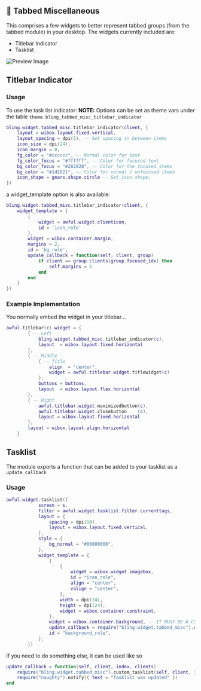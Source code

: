 ## 🧱 Tabbed Miscellaneous <!-- {docsify-ignore} -->

This comprises a few widgets to better represent tabbed groups (from the tabbed module) in your desktop.
The widgets currently included are:
- Titlebar Indicator
- Tasklist

![Preview Image](https://i.imgur.com/ZeYSrxY.png)

## Titlebar Indicator

### Usage

To use the task list indicator:
**NOTE:** Options can be set as theme vars under the table `theme.bling_tabbed_misc_titlebar_indicator` 

```lua
bling.widget.tabbed_misc.titlebar_indicator(client, {
    layout = wibox.layout.fixed.vertical,
    layout_spacing = dpi(5), -- Set spacing in between items
    icon_size = dpi(24),
    icon_margin = 0,
    fg_color = "#cccccc", -- Normal color for text
    fg_color_focus = "#ffffff", -- Color for focused text
    bg_color_focus = "#282828", -- Color for the focused items
    bg_color = "#1d2021", -- Color for normal / unfocused items
    icon_shape = gears.shape.circle -- Set icon shape,
})
```

a widget_template option is also available:
```lua
bling.widget.tabbed_misc.titlebar_indicator(client, {
    widget_template = {
        {
            widget = awful.widget.clienticon,
            id = 'icon_role'
        },
        widget = wibox.container.margin,
        margins = 2,
        id = 'bg_role',
        update_callback = function(self, client, group)
            if client == group.clients[group.focused_idx] then
                self.margins = 5
            end
        end
    }
})
```

### Example Implementation

You normally embed the widget in your titlebar...
```lua
awful.titlebar(c).widget = {
        { -- Left
            bling.widget.tabbed_misc.titlebar_indicator(c),
            layout  = wibox.layout.fixed.horizontal
        },
        { -- Middle
            { -- Title
                align  = "center",
                widget = awful.titlebar.widget.titlewidget(c)
            },
            buttons = buttons,
            layout  = wibox.layout.flex.horizontal
        },
        { -- Right
            awful.titlebar.widget.maximizedbutton(c),
            awful.titlebar.widget.closebutton    (c),
            layout = wibox.layout.fixed.horizontal
        },
        layout = wibox.layout.align.horizontal
    }
```

## Tasklist
The module exports a function that can be added to your tasklist as a `update_callback`

### Usage
```lua
awful.widget.tasklist({
            screen = s,
            filter = awful.widget.tasklist.filter.currenttags,
            layout = {
                spacing = dpi(10),
                layout = wibox.layout.fixed.vertical,
            },
            style = {
                bg_normal = "#00000000",
            },
            widget_template = {
                {
                    {
                        widget = wibox.widget.imagebox,
                        id = "icon_role",
                        align = "center",
                        valign = "center",
                    },
                    width = dpi(24),
                    height = dpi(24),
                    widget = wibox.container.constraint,
                },
                widget = wibox.container.background, -- IT MUST BE A CONTAINER WIDGET AS THAT IS WHAT THE FUNCTION EXPECTS
                update_callback = require("bling.widget.tabbed_misc").custom_tasklist,
                id = "background_role",
            },
        })
```

If you need to do something else, it can be used like so
```lua
update_callback = function(self, client, index, clients)
    require("bling.widget.tabbed_misc").custom_tasklist(self, client, index, clients)
    require("naughty").notify({ text = "Tasklist was updated" })
end
```
